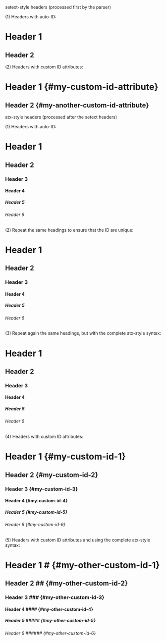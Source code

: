 setext-style headers (processed first by the parser)

(1) Headers with auto-ID:

Header 1
========

Header 2
--------

(2) Headers with custom ID attributes:

Header 1 {#my-custom-id-attribute}
========

Header 2 {#my-another-custom-id-attribute}
--------

atx-style headers (processed after the setext headers)

(1) Headers with auto-ID:

# Header 1

## Header 2

### Header 3

#### Header 4

##### Header 5

###### Header 6

(2) Repeat the same headings to ensure that the ID are unique:

# Header 1

## Header 2

### Header 3

#### Header 4

##### Header 5

###### Header 6

(3) Repeat again the same headings, but with the complete atx-style syntax:

# Header 1 #

## Header 2 ##

### Header 3 ###

#### Header 4 ####

##### Header 5 #####

###### Header 6 ######

(4) Headers with custom ID attributes:

# Header 1 {#my-custom-id-1}

## Header 2 {#my-custom-id-2}

### Header 3 {#my-custom-id-3}

#### Header 4 {#my-custom-id-4}

##### Header 5 {#my-custom-id-5}

###### Header 6 {#my-custom-id-6}

(5) Headers with custom ID attributes and using the complete atx-style syntax:

# Header 1 # {#my-other-custom-id-1}

## Header 2 ## {#my-other-custom-id-2}

### Header 3 ### {#my-other-custom-id-3}

#### Header 4 #### {#my-other-custom-id-4}

##### Header 5 ##### {#my-other-custom-id-5}

###### Header 6 ###### {#my-other-custom-id-6}
